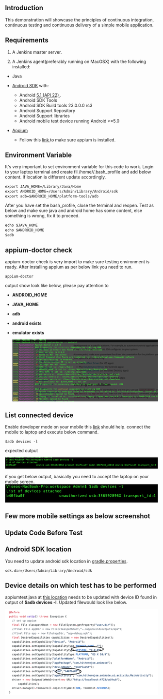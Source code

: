 Introduction
------------

This demonstration will showcase the principles of continuous integration, continuous testing and continuous delivery of a simple mobile application.

Requirements
------------
 1. A Jenkins master server.
 
 2. A Jenkins agent(preferably running on MacOSX) with the following installed:
 * Java
 * [Android SDK](http://developer.android.com/sdk/index.html) with:
    - Android [5.1 (API 22) ](http://developer.android.com/tools/revisions/platforms.html#5.1).
    - Android SDK Tools
    - Android SDK Build tools 23.0.0.0 rc3
    - Android Support Repository
    - Android Support libraries
    - Android mobile test device running Android >=5.0

 * [Appium](http://appium.io/)
    - Follow this [link ](http://appium.io/docs/en/about-appium/getting-started/) to make sure appium is installed.

## Environment Variable

It's very important to  set environment variable for this code to work. Login to your laptop terminal and create fil /home/<user>/.bash_profile
and add below content. If location is different update accordingly. 

```
export JAVA_HOME=/Library/Java/Home
export ANDROID_HOME=/Users/Admin/Library/Android/sdk
export adb=$ANDROID_HOME/platform-tools/adb
```
    
After you have set the bash_profile, close the terminal and reopen. Test as below and make sure java and android home has some content, else something is     wrong, fix it to proceed.

```
echo $JAVA_HOME
echo $ANDROID_HOME
$adb
```
   
     
## appium-doctor check
  
appium-doctor check is very import to make sure testing environment is ready.  After installing appium as per below link you need to run.


```
appium-doctor
```  

output show look like below, please pay attention to 

 * **ANDROID_HOME**
 * **JAVA_HOME**
 * **adb**
 * **android exists**
 * **emulator exists**
   
   ![](images/appiumdoctor.png)


## List connected device

Enable developer mode on your mobile this [link](https://www.digitaltrends.com/mobile/how-to-get-developer-options-on-android/) should help.
connect the mobile to laptop and execute below command. 

```
$adb devices -l
```

expected output

![](images/devicelist.png)


if you get below output, basically you need to accept the laptop on your mobile screen.
![](images/deviceunauth.png)

   

## Few more mobile settings as below screenshot




Update Code Before Test
-----------------------

## Android SDK location

You need to update android sdk location in [gradle.properties](https://github.com/viseo-asia/devops-mobile-demo/blob/master/gradle.properties).

```
sdk.dir=/Users/Admin/Library/Android/sdk
```



## Device details on which test has to be performed

appiumtest.java at [this location](https://github.com/viseo-asia/devops-mobile-demo/blob/master/appium-test/src/test/java/org/hello/AppiumTest.java) needs to be updated with device ID found in output of  **$adb devices -l**.  Updated filewould look like below.

![](images/devicedetails.png)



